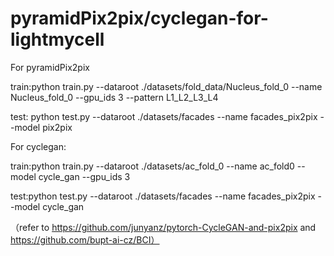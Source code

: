 # pyramidPix2pix/cyclegan-for-lightmycell
For pyramidPix2pix


train:python train.py --dataroot ./datasets/fold_data/Nucleus_fold_0 --name Nucleus_fold_0 --gpu_ids 3 --pattern L1_L2_L3_L4


test: python test.py --dataroot ./datasets/facades --name facades_pix2pix --model pix2pix

For cyclegan:

train:python train.py --dataroot ./datasets/ac_fold_0 --name ac_fold0 --model cycle_gan --gpu_ids 3

test:python test.py --dataroot ./datasets/facades --name facades_pix2pix --model cycle_gan

（refer to https://github.com/junyanz/pytorch-CycleGAN-and-pix2pix and https://github.com/bupt-ai-cz/BCI）
